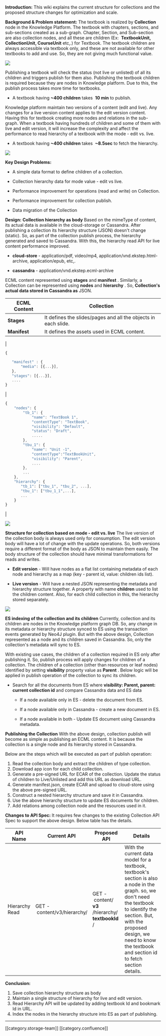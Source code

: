  **Introduction:** This wiki explains the current structure for collections and the proposed structure changes for optimization and scale.

 **Background & Problem statement:** The textbook is realized by  **Collection** node in the Knowledge Platform. The textbook with chapters, sections, and sub-sections created as a sub-graph. Chapter, Section, and Sub-section are also collection nodes, and all these are children (Ex:  **TextbookUnit, CollectionUnit, CourseUnit** etc,.) for Textbook. The textbook children are always accessible via textbook only, and these are not available for other textbooks to add and use. So, they are not giving much functional value.



![](images/storage/textbook%20-%20structure%20-%201.png)

Publishing a textbook will check the status (not live or unlisted) of all its children and triggers publish for them also. Publishing the textbook children is required because they are nodes in Knowledge platform. Due to this, the publish process takes more time for textbooks.


* A textbook having  **~400 children**  takes  **10 min**  to publish.

Knowledge platform maintain two versions of a content (edit and live). Any changes for a live version content applies to the edit version content. Having this for textbook creating more nodes and relations in the sub-graph. When a textbook having hundreds of children and some of them with live and edit version, it will increase the complexity and affect the performance to read hierarchy of a textbook with the mode - edit vs. live.


* A textbook having  **~400 children**  takes  **~8.5sec**  to fetch the hierarchy.

![](images/storage/textbook%20-%20structure%20-%202.png)

 **Key Design Problems:** 
* A simple data format to define children of a collection.


* Collection hierarchy data for mode value - edit vs live.


* Performance improvement for operations (read and write) on Collection.


* Performance improvement for collection publish.


* Data migration of the Collection



 **Design:**  **Collection hierarchy as body** Based on the mimeType of content, its actual data is available in the cloud-storage or Cassandra. After publishing a collection its hierarchy structure (JSON) doesn't change (static). So, as part of the collection publish process, the hierarchy generated and saved to Cassandra. With this, the hierarchy read API for live content performance improved.


*  **cloud-store**  - application/pdf, video/mp4, application/vnd.ekstep.html-archive, application/epub, etc,.


*  **cassandra**  - application/vnd.ekstep.ecml-archive



ECML content represented using  **stages**  and  **manifest** . Similarly, a Collection can be represented using  **nodes**  and  **hierarchy** . So,  **Collection's actual data stored in Cassandra as**  JSON.



| ECML Content | Collection | 
|  --- |  --- | 
|  **Stages**  | It defines the slides/pages and all the objects in each slide. |  **Nodes**  | It defines children of the collection with metadata. | 
|  **Manifest**  | It defines the assets used in ECML content. |  **Hierarchy**  | It defines the tree structure and order of the children. | 
| 
```js
{

   "manifest" : {
       "media": [{...}],
   },
   "stages": [{...}],
   ....
}
```


 | 
```js
{
    "nodes": {
        "tb_1": {
            "name": "TextBook 1",
            "contentType": "TextBook",
            "visibility": "Default",
            "status": "Draft",
            .....
        },
        "tbu_1": {
            "name": "Unit -1",
            "contentType":"TextBookUnit",
            "visibility": "Parent",
            ....
        },
        ...
    },
    "hierarchy": {
       "tb_1": ["tbu_1", "tbu_2", ...],
       "tbu_1": ["tbu_1_1",...],
       ...
    }
}
```


 | 



![](images/storage/collection%20-%20current%20vs%20new.png)

 **Structure for collection based on mode - edit vs. live** The live version of the collection body is always used only for consumption. The edit version body will have a lot of change with the update operations. So, both versions require a different format of the body as JSON to maintain them easily. The body structure of the collection should have minimal transformations for reads and writes.


*  **Edit version**  - Will have nodes as a flat list containing metadata of each node and hierarchy as a map (key - parent id, value: children ids list).


*  **Live version**  - Will have a nested JSON representing the metadata and hierarchy structure together. A property with name  **children**  used to list the children content. Also, for each child collection in this, the hierarchy stored separately.



![](images/storage/textbook%20-%20redefine%20-%20data%20model.png)

 **ES indexing of the collection and its children** Currently, collection and its children are nodes in the Knowledge platform graph DB. So, any change in its metadata or hierarchy structure synced to ES using the transaction events generated by Neo4J plugin. But with the above design, Collection represented as a node and its children saved in Cassandra. So, only the collection's metadata will sync to ES.



With existing use cases, the children of a collection required in ES only after publishing it. So, publish process will apply changes for children of a collection. The children of a collection (other than resources or leaf nodes) identified by setting  **visibility**  property value as  **Parent** . Below logic will be applied in publish operation of the collection to sync its children.


* Search for all the documents from ES where  **visibility: Parent, parent: current collection id**  and compare Cassandra data and ES data


    * If a node available only in ES - delete the document from ES.


    * If a node available only in Cassandra - create a new document in ES.


    * If a node available in both - Update ES document using Cassandra metadata.



    

 **Publishing the Collection** With the above design, collection publish will become as simple as publishing an ECML content. It is because the collection is a single node and its hierarchy stored in Cassandra.

Below are the steps which will be executed as part of publish operation:


1. Read the collection body and extract the children of type collection.
1. Download app icon for each child collection.
1. Generate a pre-signed URL for ECAR of the collection. Update the status of children to Live/Unlisted and add this URL as download URL.
1. Generate manifest.json, create ECAR and upload to cloud-store using the above pre-signed URL.
1. Construct a nested hierarchy structure and save it in Cassandra.
1. Use the above hierarchy structure to update ES documents for children.
1. Add relations among collection node and the resources used in it.

 **Changes to API Spec:** It requires few changes to the existing Collection API Spec to support the above design. Below table has the details.



| API Name | Current API | Proposed API | Details | 
|  --- |  --- |  --- |  --- | 
| Hierarchy Read | GET - content/v3/hierarchy/<sectionId> | GET - content/ **v3** /hierarchy/ **textbookId** /<bookmarkId> | With the current data model for a textbook, textbook's section is also a node in the graph. so, we don't need the textbook to identify the section. But, with the proposed design, we need to know the textbook and section id to fetch section details. | 

 **Conclusion:** 
1. Save collection hierarchy structure as body
1. Maintain a single structure of hierarchy for live and edit version.
1. Read Hierarchy API will be updated by adding textbook Id and bookmark Id in URL.
1. Index the nodes in the hierarchy structure into ES as part of publishing.







*****

[[category.storage-team]] 
[[category.confluence]] 
